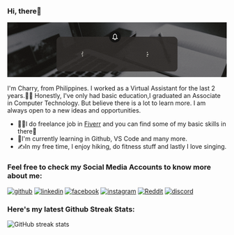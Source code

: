 ### Hi, there👋

![Welcome to my GitHub Profile](https://github.com/CharryDinz/CharryDinz/blob/main/Welcome%20Banner.gif)

I'm Charry, from Philippines. I worked as a Virtual Assistant for the last 2 years.👩‍💻 Honestly, I've only had basic education,I graduated an Associate in Computer Technology. But believe there is a lot to learn more. I am always open to a new ideas and opportunities.

- 👩‍💻I do freelance job in [Fiverr](https://www.fiverr.com/users/charrydinz) and you can find some of my basic skills in there🙂
- 🌱I'm currently learning in Github, VS Code and many more.
- ✍️In my free time, I enjoy hiking, do fitness stuff and lastly I love singing.

### Feel free to check my Social Media Accounts to know more about me:

[<img src='https://cdn.jsdelivr.net/npm/simple-icons@3.0.1/icons/github.svg' alt='github' height='40'>](https://github.com/CharryDinz)  [<img src='https://cdn.jsdelivr.net/npm/simple-icons@3.0.1/icons/linkedin.svg' alt='linkedin' height='40'>](https://www.linkedin.com/in/https://www.linkedin.com/in/charry-lou-dinoy-2790091b2//)  [<img src='https://cdn.jsdelivr.net/npm/simple-icons@3.0.1/icons/facebook.svg' alt='facebook' height='40'>](https://www.facebook.com/https://www.facebook.com/charry.diNz/)  [<img src='https://cdn.jsdelivr.net/npm/simple-icons@3.0.1/icons/instagram.svg' alt='instagram' height='40'>](https://www.instagram.com/https://www.instagram.com/charrydinz//)  [<img src='https://cdn.jsdelivr.net/npm/simple-icons@3.0.1/icons/reddit.svg' alt='Reddit' height='40'>](https://www.reddit.com/user/https://l.facebook.com/l.php?u=https%3A%2F%2Fwww.reddit.com%2Fu%2Ffilipinagirlproud%3Futm_medium%3Dandroid_app%26utm_source%3Dshare&h=AT3WMa7qh5wWwUWrQx9eavwgSJtBbkgWdONT9zEFNOtZu0xySIk6g0Xc2sWcLVs8WRYwl69nccOCzhYJ0H2ZVjurrXZni4vA6ndcZ-vTTiEzP0EYiOR8g5RMCgt7TpPoxN5w8A)  [<img src='https://cdn.jsdelivr.net/npm/simple-icons@3.0.1/icons/discord.svg' alt='discord' height='40'>](https://discord.gg/NNezbU92)  

### Here's my latest Github Streak Stats:
![GitHub streak stats](https://streak-stats.demolab.com/?user=CharryDinz)  
